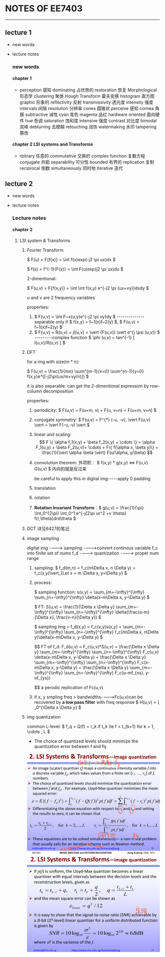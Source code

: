 # NOTES OF EE7403
____

## lecture 1

- new words
- lecture notes

  ### new words
  #### __chapter 1__ 
  - perception 感知 dominating 占优势的 restoration 恢复 Morphological 形态学 clustering 聚类 Hough Transform 霍夫变换 histogram 直方图 graphic 形象的 reflectivity 反射 transmissivity 透光度
  intensity 强度 intervals 间隔 resolution 分辨率 cones 圆锥状 perceive 感知 cornea 角膜 subtractive 减性 cyan 青色 magenta 品红 hardware oriented 面向硬件 hue 色调 saturation 饱和度 intensive 强度 contrast 对比度 bimodal 双峰
  deblurring 去模糊 retouching 润饰 watermaking 水印 tampering 篡改 
  #### __chapter 2 LSI systems and Transforms__
  - rbitrary 任意的 commutative 交换的 complex function 复数方程 conjugate 共轭 separability 可分性 bounded 有界的 replication 复制 reciprocal 倒数 simultaneously 同时地 iterative 迭代  


## lecture 2 

- new words
- lecture notes

  ### Lecture notes
  #### __chapter 2__
   
    1. LSI system & Transforms
        
        1. Fourier Transform
        
            $ F(u) = F{f(x)} = \int f(x)exp(-j2 \pi ux)dx $
            
            
            $ f(x) = f^{-1}{F(x)} = \int F(u)exp(j2 \pi ux)du $ 
            
            2-dimentional:
            
            $ F(u,v) = F{f(x,y)} = \int \int f(x,y) e^{-j2 \pi (ux+vy)}dxdy $
            
            
            u and v are 2 frequency variables
            
            properties: 
            1. $ F(u,v) = \int F~x(u,y)e^{-j2 \pi vy}dy $ --------------separable
                only if $ f(x,y) = f~1(x)f~2(y) $, $ F(u,v) = f~1(x)f~2(y) $
            2. $ F(u,v) = R(u,v) + jI(u,v) = \vert {F(u,v)} \vert e^{j \psi (u,v)} $
                ---------complex function $ \phi (u,v) = tan^{-1} [ I(u,v)/R(u,v) ] $
                
         2. DFT 
             
             for a img with size(m \* n):
             
             $ F(u,v) = \frac{1}{mn} \sum^{m-1}_{x=0} \sum^{n-1}_{y=0} f(x,y)e^{[-j2\pi(ux/m+vy/n)]} $
             
             it is also separable. can get the 2-dimentional expression by row-column decomposition
             
             properties:
             1. periodicity: $ F(u,v) = F(u+m, v) = F(u, v+n) = F(u+m, v+n) $
             2. conjugate symmetry: $ F(u,v) = F^{*} (-u, -v),  \vert F(u,v) \vert = \vert F(-u,-v) \vert $
             3. linear and scaling: $$ F \{ \alpha f_1(x,y) + \beta f_2(x,y) + \cdots \}  =  \alpha F_1(u,y) + \beta F_2(u,v)+ \cdots + F\{ f(\alpha x, \beta y)\}  =   \frac{1}{\vert \alpha \beta \vert} F(u/\alpha, y/\beta) $$
             4. convolution theorem: 外项积： $ f(x,y) * g(x,y) <=> F(u,v) G(u,v) $  内向的就是反过来
                 
                 be careful to apply this in digital img-----apply 0 padding
                 
             5. translation
             6. rotation 
             7. __Rotation Invariant Transform__：$ g(u,v) = \frac{1}{\pi} \int_0^{2\pi} \int_0^1 e^{-j(2\pi ur^2 +v \theta} f(r,\theta)drd\theta $
                    
         3.  DCT 详见6427的笔记
         4. image sampling
             
             digital img ----> sampling ---->convert continous variable f_c into finite set of nums f_d ----> quantization ----> proper num range
             1. sampling: $ f_d(m,n) = f_c(m\Delta x, n \Delta y) = f_c(x,y)\vert_{Let x = m \Delta x, y=\Delta y} $
             2. process:
                 
                 $ sampling function: s(x,y) = \sum_{m=-\infty}^{\infty} \sum_{n=-\infty}^{\infty} \delta(x-m\Delta x, y-\Delta y) $
             
                 
                 $ FT: S(u,v) = \frac{1}{\Delta x \Delta y} \sum_{m=-\infty}^{\infty} \sum_{n=-\infty}^{\infty} \delta(\frac{u-m}{\Delta x}, \frac{v-n}{\Delta y}) $
               
                   
                 $ sampling img = f_d(x,y) = f_c(x,y)s(x,y) = \sum_{m=-\infty}^{\infty} \sum_{n=-\infty}^{\infty} f_c(m\Delta x, n\Delta y)\delta(x-m\Delta x, y-\Delta y) $
             
                 $$ 
                 FT of f_d: F_d(u,v) = F_c(u,v)*S(u,v) = \frac{\Delta x \Delta y} \sum_{m=-\infty}^{\infty} \sum_{n=-\infty}^{\infty} F_c(u,v) \delta(x-m\Delta x, y-\Delta y)
                                                       = \frac{\Delta x \Delta y} \sum_{m=-\infty}^{\infty} \sum_{n=-\infty}^{\infty} F_c(x-m\Delta x, y-\Delta y)
                                                       = \frac{\Delta x \Delta y} \sum_{m=-\infty}^{\infty} \sum_{n=-\infty}^{\infty} F_c(u-mf_{xs}, y-nf_{ys})
                 
                 $$
                 a perodic replication of Fc(u,v)
              3. if x, y smpling freq > bandwidths---->Fc(u,v)can be recovered by __a low pass filter__ with freq response $ H(u,v) = \{ _0^{\Delta x \Delta y} $
              
           
       5. img quantization     
       
           common L-level: $ f_q = Q(f) = r_k if t_k \le f < t_{k+1} for k = 1, \cdots , L $
           
           * The choice of quantized levels should minimize the quantization error between f and fq
           
           ![quantization 1](https://github.com/RyanzW0521/notes/blob/main/NTU%20Course%20Notes%20and%20Others/EE7403/IMGS/%E5%B1%8F%E5%B9%95%E6%88%AA%E5%9B%BE%202023-01-18%20165052.png)
           ![quantization 2](https://github.com/RyanzW0521/notes/blob/main/NTU%20Course%20Notes%20and%20Others/EE7403/IMGS/%E5%B1%8F%E5%B9%95%E6%88%AA%E5%9B%BE%202023-01-18%20165106.png)
           
           

